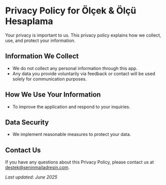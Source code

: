 # Privacy Policy for Ölçek & Ölçü Hesaplama

Your privacy is important to us. This privacy policy explains how we collect, use, and protect your information.

## Information We Collect
- We do not collect any personal information through this app.
- Any data you provide voluntarily via feedback or contact will be used solely for communication purposes.

## How We Use Your Information
- To improve the application and respond to your inquiries.

## Data Security
- We implement reasonable measures to protect your data.

## Contact Us
If you have any questions about this Privacy Policy, please contact us at destek@seninmailadresin.com.

_Last updated: June 2025_
